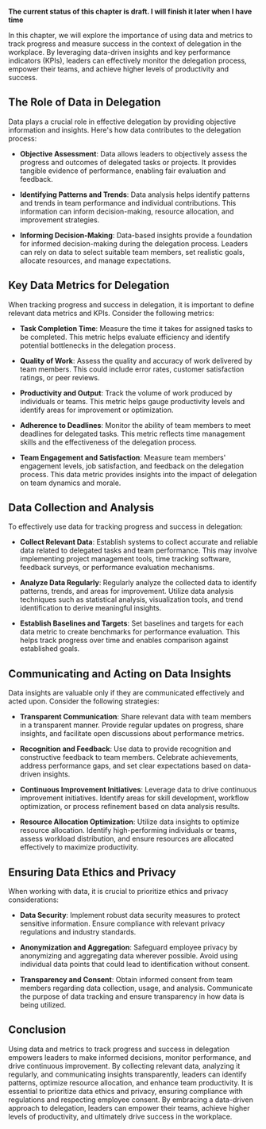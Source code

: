 **The current status of this chapter is draft. I will finish it later when I have time**

In this chapter, we will explore the importance of using data and metrics to track progress and measure success in the context of delegation in the workplace. By leveraging data-driven insights and key performance indicators (KPIs), leaders can effectively monitor the delegation process, empower their teams, and achieve higher levels of productivity and success.

The Role of Data in Delegation
------------------------------

Data plays a crucial role in effective delegation by providing objective information and insights. Here's how data contributes to the delegation process:

* **Objective Assessment**: Data allows leaders to objectively assess the progress and outcomes of delegated tasks or projects. It provides tangible evidence of performance, enabling fair evaluation and feedback.

* **Identifying Patterns and Trends**: Data analysis helps identify patterns and trends in team performance and individual contributions. This information can inform decision-making, resource allocation, and improvement strategies.

* **Informing Decision-Making**: Data-based insights provide a foundation for informed decision-making during the delegation process. Leaders can rely on data to select suitable team members, set realistic goals, allocate resources, and manage expectations.

Key Data Metrics for Delegation
-------------------------------

When tracking progress and success in delegation, it is important to define relevant data metrics and KPIs. Consider the following metrics:

* **Task Completion Time**: Measure the time it takes for assigned tasks to be completed. This metric helps evaluate efficiency and identify potential bottlenecks in the delegation process.

* **Quality of Work**: Assess the quality and accuracy of work delivered by team members. This could include error rates, customer satisfaction ratings, or peer reviews.

* **Productivity and Output**: Track the volume of work produced by individuals or teams. This metric helps gauge productivity levels and identify areas for improvement or optimization.

* **Adherence to Deadlines**: Monitor the ability of team members to meet deadlines for delegated tasks. This metric reflects time management skills and the effectiveness of the delegation process.

* **Team Engagement and Satisfaction**: Measure team members' engagement levels, job satisfaction, and feedback on the delegation process. This data metric provides insights into the impact of delegation on team dynamics and morale.

Data Collection and Analysis
----------------------------

To effectively use data for tracking progress and success in delegation:

* **Collect Relevant Data**: Establish systems to collect accurate and reliable data related to delegated tasks and team performance. This may involve implementing project management tools, time tracking software, feedback surveys, or performance evaluation mechanisms.

* **Analyze Data Regularly**: Regularly analyze the collected data to identify patterns, trends, and areas for improvement. Utilize data analysis techniques such as statistical analysis, visualization tools, and trend identification to derive meaningful insights.

* **Establish Baselines and Targets**: Set baselines and targets for each data metric to create benchmarks for performance evaluation. This helps track progress over time and enables comparison against established goals.

Communicating and Acting on Data Insights
-----------------------------------------

Data insights are valuable only if they are communicated effectively and acted upon. Consider the following strategies:

* **Transparent Communication**: Share relevant data with team members in a transparent manner. Provide regular updates on progress, share insights, and facilitate open discussions about performance metrics.

* **Recognition and Feedback**: Use data to provide recognition and constructive feedback to team members. Celebrate achievements, address performance gaps, and set clear expectations based on data-driven insights.

* **Continuous Improvement Initiatives**: Leverage data to drive continuous improvement initiatives. Identify areas for skill development, workflow optimization, or process refinement based on data analysis results.

* **Resource Allocation Optimization**: Utilize data insights to optimize resource allocation. Identify high-performing individuals or teams, assess workload distribution, and ensure resources are allocated effectively to maximize productivity.

Ensuring Data Ethics and Privacy
--------------------------------

When working with data, it is crucial to prioritize ethics and privacy considerations:

* **Data Security**: Implement robust data security measures to protect sensitive information. Ensure compliance with relevant privacy regulations and industry standards.

* **Anonymization and Aggregation**: Safeguard employee privacy by anonymizing and aggregating data wherever possible. Avoid using individual data points that could lead to identification without consent.

* **Transparency and Consent**: Obtain informed consent from team members regarding data collection, usage, and analysis. Communicate the purpose of data tracking and ensure transparency in how data is being utilized.

Conclusion
----------

Using data and metrics to track progress and success in delegation empowers leaders to make informed decisions, monitor performance, and drive continuous improvement. By collecting relevant data, analyzing it regularly, and communicating insights transparently, leaders can identify patterns, optimize resource allocation, and enhance team productivity. It is essential to prioritize data ethics and privacy, ensuring compliance with regulations and respecting employee consent. By embracing a data-driven approach to delegation, leaders can empower their teams, achieve higher levels of productivity, and ultimately drive success in the workplace.
